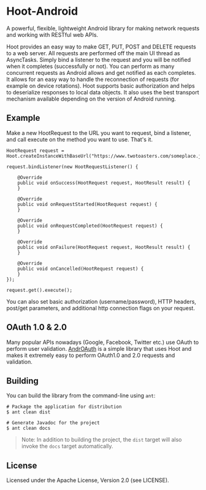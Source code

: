 # Hoot-Android

A powerful, flexible, lightweight Android library for making network requests and working with RESTful web APIs.

Hoot provides an easy way to make GET, PUT, POST and DELETE requests to a web server. All requests are performed off the main UI thread as AsyncTasks. Simply bind a listener to 
the request and you will be notified when it completes (successfully or not). You can perform as many concurrent requests as Android allows and get notified as each completes. It 
allows for an easy way to handle the reconnection of requests (for example on device rotations). Hoot supports basic authorization and helps to deserialize responses
to local data objects. It also uses the best transport mechanism available depending on the version of Android running.

## Example

Make a new HootRequest to the URL you want to request, bind a listener, and call execute on the method you want to use. That's it.

    HootRequest request = Hoot.createInstanceWithBaseUrl("https://www.twotoasters.com/someplace.json").createRequest();
    	
    request.bindListener(new HootRequestListener() {
	
		@Override
		public void onSuccess(HootRequest request, HootResult result) {		
		}
	
		@Override
		public void onRequestStarted(HootRequest request) {
		}
	
		@Override
		public void onRequestCompleted(HootRequest request) {
		}
	
		@Override
		public void onFailure(HootRequest request, HootResult result) {
		}
	
		@Override
		public void onCancelled(HootRequest request) {
		}
    });
		
    request.get().execute();

You can also set basic authorization (username/password), HTTP headers, post/get parameters, and additional http connection flags on your request.

## OAuth 1.0 & 2.0
Many popular APIs nowadays (Google, Facebook, Twitter etc.) use OAuth to perform user validation. <a href="https://github.com/twotoasters/AndrOAuth">AndrOAuth</a> is a simple library
that uses Hoot and makes it extremely easy to perform OAuth1.0 and 2.0 requests and validation.

## Building

You can build the library from the command-line using `ant`:

    # Package the application for distribution
    $ ant clean dist

    # Generate Javadoc for the project
    $ ant clean docs

> Note: In addition to building the project, the `dist` target will
> also invoke the `docs` target automatically.

## License

Licensed under the Apache License, Version 2.0 (see LICENSE).

